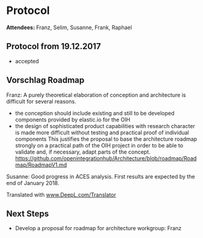 # Protocol

**Attendees:** Franz, Selim, Susanne, Frank, Raphael

## Protocol from 19.12.2017
- accepted

## Vorschlag Roadmap
Franz: A purely theoretical elaboration of conception and architecture is difficult for several reasons.
- the conception should include existing and still to be developed components provided by elastic.io for the OIH
- the design of sophisticated product capabilities with research character is made more difficult without testing and practical proof of individual components
This justifies the proposal to base the architecture roadmap strongly on a practical path of the OIH project in order to be able to validate and, if necessary, adapt parts of the concept.
https://github.com/openintegrationhub/Architecture/blob/roadmap/Roadmap/RoadmapV1.md

Susanne: Good progress in ACES analysis. First results are expected by the end of January 2018.

Translated with www.DeepL.com/Translator


## Next Steps
- Develop a proposal for roadmap for architecture workgroup: Franz

